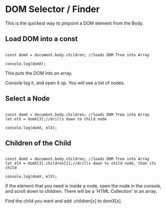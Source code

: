 # DOM Selector / Finder

This is the quickest way to pinpoint a DOM element from the Body.

## Load DOM into a const
```

const domX = document.body.children; //loads DOM Tree into Array

console.log(domX);

```
This puts the DOM into an array. 

Console log it, and open it up. You will see a list of nodes.

## Select a Node
```

const domX = document.body.children; //loads DOM Tree into Array
let elX = domX[3];//drills down to child node

console.log(domX, elX);

```
## Children of the Child
```

const domX = document.body.children; //loads DOM Tree into Array
let elX = domX[3].children[1];//drills down to child node, than its child

console.log(domX, elX);

```
If the element that you need is inside a node, open the node in the console,
and scroll down to children. There will be a 'HTML Collection' in an array.

Find the child you want and add .children[x] to domX[x].
